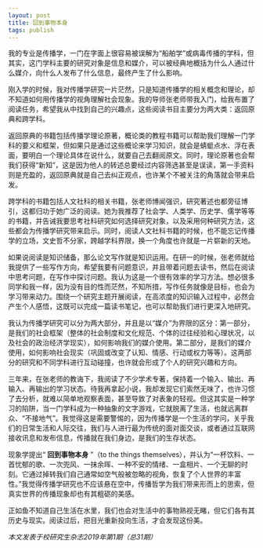 ```yaml
---
layout: post
title: 回到事物本身
tags: publish
---
```


我的专业是传播学，一门在字面上很容易被误解为“船舶学”或病毒传播的学科，但其实，这门学科主要的研究对象是信息和媒介，可以被经典地概括为什么人通过什么媒介，向什么人发布了什么信息，最终产生了什么影响。

刚入学的时候，我对传播学研究一片茫然，只是知道传播学的相关概念和理论，却不知道如何用传播学的视角理解社会现象。我的导师张老师带我入门，给我布置了阅读任务，希望我从中找到自己的兴趣点，这些阅读书目主要分为两大类：返回原典和跨学科。

返回原典的书籍包括传播学理论原著，概论类的教程书籍可以帮助我们理解一门学科的要义和框架，但如果只是通过这些概论来学习知识，就会是蜻蜓点水、浮在表面，要明白一个理论具体在说什么，就要自己去翻阅原文。同时，理论原著也会帮我们获得“新知”，这是因为他人的转述总要经过内容筛选甚至是误读，第一手资料则是充盈的，返回原典就是自己去纠正观点，也许某个不被关注的角落就会带来启发。

跨学科的书籍包括人文社科的相关书籍，张老师博闻强识，研究著述也都旁征博引，这都归功于她广泛的阅读。她为我推荐了社会学、人类学、历史学、儒学等等的书籍，并告诫我要思考社科研究如何选择研究对象，以及采用何种研究方法，这些都会为传播学研究带来启示。同时，阅读人文社科书籍的时候，也不能忘记传播学的立场，文史哲不分家，跨越学科界限，换一个角度也许就是一片崭新的天地。

如果说阅读是知识储备，那么论文写作就是知识运用。在研一的时候，张老师就给我提供了一些写作方向，希望我要有问题意识，并且带着问题去读书，然后在阅读中思考问题，在写作中探讨问题。我认为这是一个很有效率的学习方法。想必很多同学和我一样，因为没有目的性而茫然，不知所措，写作任务就像是目标，也会为学习带来动力。围绕一个研究主题开展阅读，在高浓度的知识输入过程中，必然会产生个人感悟，这既可以完成一篇读书笔记，也可以帮助我们进行更深入地研究。

我认为传播学研究可以分为两大部分，并且是以“媒介”为界限的区分：第一部分，是我们的社会框架（整体的社会制度和文化规范、个体的过往经验和心理状况，以及社会的政治经济学现实），如何影响我们的媒介使用。第二部分，是我们的媒介使用，如何影响社会现实（巩固或改变了认知、情感、行动或权力等等）。这两部分的研究和不同学科进行互动碰撞，也许就会形成了个人的研究兴趣和方向。

三年来，在张老师的教诲下，我阅读了不少学术专著，保持着一个输入、输出、再输入、再输出的学习状态。待我再拿起小说，我却发现它们索然无味了，也许习惯了去分析，就难以简单地观察表面，甚至导致了对表象的轻视。但这其实是一种学习的陷阱，当一门学科成为一种抽象的文字游戏，它就脱离了生活，也就远离群众、“不接地气”。我觉得这是需要警惕的，因为传播学是一个生活的学问，关乎我们的日常生活和人际交往，我们与人进行最为传统的面对面交谈，或者通过互联网接收讯息和发布信息，传播就在我们身边，是我们的生存状态。

现象学提出“ **回到事物本身** ”（to the things themselves），并认为“一杯饮料、一首忧郁的歌、一次兜风、一抹余晖、一种不安的情绪、一盒相片、一个无聊的时刻。它通过掉转我们自己通常如空气般被忽略的视角，恢复了个人世界的丰富性。”我觉得传播学研究也不应该悬在空中，传播哲学为我们带来形而上的思索，但真实世界的传播现象却也有其粗砺的美感。

正如鱼不知道自己生活在水里，我们也会对生活中的事物熟视无睹，但它们各有其历史与现实。阅读过后，把目光重新投向生活，才会发现这份美。

*本文发表于校研究生杂志2019年第1期（总31期）*